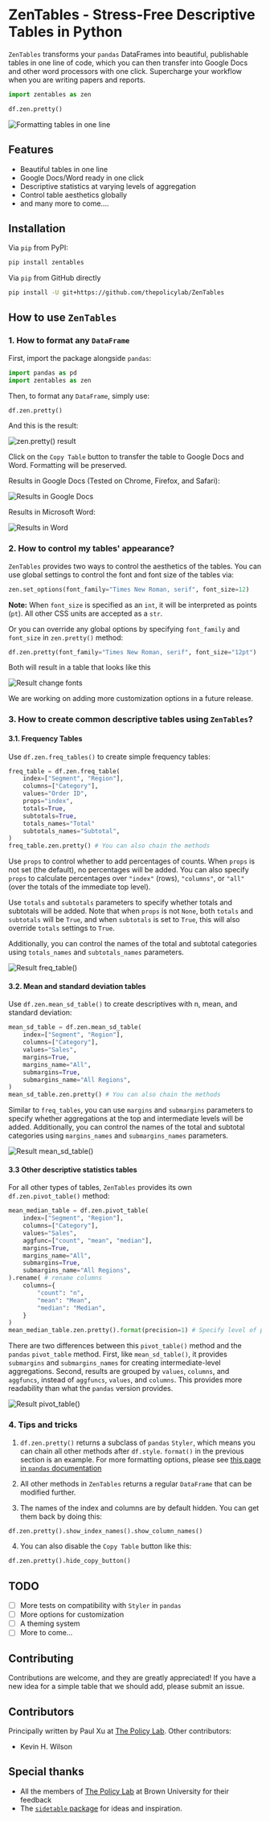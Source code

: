 # ZenTables - Stress-Free Descriptive Tables in Python

`ZenTables` transforms your `pandas` DataFrames into beautiful, publishable tables in one line of code, which you can then transfer into Google Docs and other word processors with one click. Supercharge your workflow when you are writing papers and reports.

```python
import zentables as zen

df.zen.pretty()
```

![Formatting tables in one line](https://raw.githubusercontent.com/thepolicylab/ZenTables/main/docs/images/image1.png)

## Features

* Beautiful tables in one line
* Google Docs/Word ready in one click
* Descriptive statistics at varying levels of aggregation
* Control table aesthetics globally
* and many more to come....

## Installation

Via `pip` from PyPI:

```sh
pip install zentables
```

Via `pip` from GitHub directly

```sh
pip install -U git+https://github.com/thepolicylab/ZenTables
```

## How to use `ZenTables`

### 1. How to format any `DataFrame`

First, import the package alongside `pandas`:

```python
import pandas as pd
import zentables as zen
```

Then, to format any `DataFrame`, simply use:

```python
df.zen.pretty()
```

And this is the result:

![zen.pretty() result](https://raw.githubusercontent.com/thepolicylab/ZenTables/main/docs/images/image2.png)

Click on the `Copy Table` button to transfer the table to Google Docs and Word. Formatting will be preserved.

Results in Google Docs (Tested on Chrome, Firefox, and Safari):

![Results in Google Docs](https://raw.githubusercontent.com/thepolicylab/ZenTables/main/docs/images/image3.png)

Results in Microsoft Word:

![Results in Word](https://raw.githubusercontent.com/thepolicylab/ZenTables/main/docs/images/image4.png)

### 2. How to control my tables' appearance?

`ZenTables` provides two ways to control the aesthetics of the tables. You can use global settings to control the font and font size of the tables via:

```python
zen.set_options(font_family="Times New Roman, serif", font_size=12)
```

**Note:** When `font_size` is specified as an `int`, it will be interpreted as points (`pt`). All other CSS units are accepted as a `str`.

Or you can override any global options by specifying `font_family` and `font_size` in `zen.pretty()` method:

```python
df.zen.pretty(font_family="Times New Roman, serif", font_size="12pt")
```

Both will result in a table that looks like this

![Result change fonts](https://raw.githubusercontent.com/thepolicylab/ZenTables/main/docs/images/image5.png)

We are working on adding more customization options in a future release.

### 3. How to create common descriptive tables using `ZenTables`?

#### 3.1. Frequency Tables

Use `df.zen.freq_tables()` to create simple frequency tables:

```python
freq_table = df.zen.freq_table(
    index=["Segment", "Region"],
    columns=["Category"],
    values="Order ID",
    props="index",
    totals=True,
    subtotals=True,
    totals_names="Total"
    subtotals_names="Subtotal",
)
freq_table.zen.pretty() # You can also chain the methods
```

Use `props` to control whether to add percentages of counts. When `props` is not set (the default), no percentages will be added. You can also specify `props` to calculate percentages over `"index"` (rows), `"columns"`, or `"all"` (over the totals of the immediate top level).

Use `totals` and `subtotals` parameters to specify whether totals and subtotals will be added. Note that when `props` is not `None`, both `totals` and `subtotals` will be `True`, and when `subtotals` is set to `True`, this will also override `totals` settings to `True`.

Additionally, you can control the names of the total and subtotal categories using `totals_names` and `subtotals_names` parameters.

![Result freq_table()](https://raw.githubusercontent.com/thepolicylab/ZenTables/main/docs/images/image6.png)

#### 3.2. Mean and standard deviation tables

Use `df.zen.mean_sd_table()` to create descriptives with n, mean, and standard deviation:

```python
mean_sd_table = df.zen.mean_sd_table(
    index=["Segment", "Region"],
    columns=["Category"],
    values="Sales",
    margins=True,
    margins_name="All",
    submargins=True,
    submargins_name="All Regions",
)
mean_sd_table.zen.pretty() # You can also chain the methods
```

Similar to `freq_tables`, you can use `margins` and `submargins` parameters to specify whether aggregations at the top and intermediate levels will be added. Additionally, you can control the names of the total and subtotal categories using `margins_names` and `submargins_names` parameters.

![Result mean_sd_table()](https://raw.githubusercontent.com/thepolicylab/ZenTables/main/docs/images/image7.png)

#### 3.3 Other descriptive statistics tables

For all other types of tables, `ZenTables` provides its own `df.zen.pivot_table()` method:

```python
mean_median_table = df.zen.pivot_table(
    index=["Segment", "Region"],
    columns=["Category"],
    values="Sales",
    aggfunc=["count", "mean", "median"],
    margins=True,
    margins_name="All",
    submargins=True,
    submargins_name="All Regions",
).rename( # rename columns
    columns={
        "count": "n",
        "mean": "Mean",
        "median": "Median",
    }
)
mean_median_table.zen.pretty().format(precision=1) # Specify level of precision
```

There are two differences between this `pivot_table()` method and the `pandas` `pivot_table` method. First, like `mean_sd_table()`, it provides `submargins` and `submargins_names` for creating intermediate-level aggregations. Second, results are grouped by `values`, `columns`, and `aggfuncs`, instead of `aggfuncs`, `values`, and `columns`. This provides more readability than what the `pandas` version provides.

![Result pivot_table()](https://raw.githubusercontent.com/thepolicylab/ZenTables/main/docs/images/image8.png)

### 4. Tips and tricks

1. `df.zen.pretty()` returns a subclass of `pandas` `Styler`, which means you can chain all other methods after `df.style`. `format()` in the previous section is an example. For more formatting options, please see [this page in `pandas` documentation](https://pandas.pydata.org/pandas-docs/stable/user_guide/style.html)

2. All other methods in `ZenTables` returns a regular `DataFrame` that can be modified further.

3. The names of the index and columns are by default hidden. You can get them back by doing this:

```python
df.zen.pretty().show_index_names().show_column_names()
```

4. You can also disable the `Copy Table` button like this:

```python
df.zen.pretty().hide_copy_button()
```

## TODO

- [ ] More tests on compatibility with `Styler` in `pandas`
- [ ] More options for customization
- [ ] A theming system
- [ ] More to come...

## Contributing

Contributions are welcome, and they are greatly appreciated! If you have a new idea for a simple table that we should add, please submit an issue.

## Contributors

Principally written by Paul Xu at [The Policy Lab](https://thepolicylab.brown.edu). Other contributors:
  * Kevin H. Wilson

## Special thanks

* All the members of [The Policy Lab](https://thepolicylab.brown.edu) at Brown University for their feedback
* The [`sidetable` package](https://github.com/chris1610/sidetable) for ideas and inspiration.
